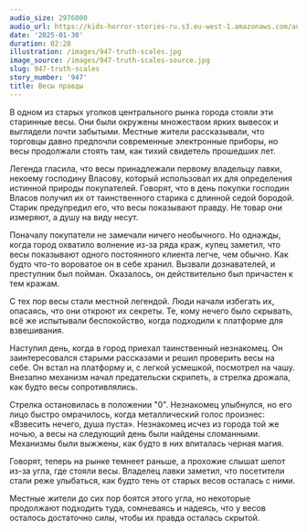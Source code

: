 ```yaml
---
audio_size: 2976000
audio_url: https://kids-horror-stories-ru.s3.eu-west-1.amazonaws.com/audio/947-truth-scales.mp3
date: '2025-01-30'
duration: 02:28
illustration: /images/947-truth-scales.jpg
image_source: /images/947-truth-scales-source.jpg
slug: 947-truth-scales
story_number: '947'
title: Весы правды
---
```


В одном из старых уголков центрального рынка города стояли эти старинные весы. Они были окружены множеством ярких вывесок и выглядели почти забытыми. Местные жители рассказывали, что торговцы давно предпочли современные электронные приборы, но весы продолжали стоять там, как тихий свидетель прошедших лет.

Легенда гласила, что весы принадлежали первому владельцу лавки, некоему господину Власову, который использовал их для определения истинной природы покупателей. Говорят, что в день покупки господин Власов получил их от таинственного старика с длинной седой бородой. Старик предупредил его, что весы показывают правду. Не товар они измеряют, а душу на виду несут.

Поначалу покупатели не замечали ничего необычного. Но однажды, когда город охватило волнение из-за ряда краж, купец заметил, что весы показывают одного постоянного клиента легче, чем обычно. Как будто что-то вороватое он в себе хранил. Вызвали дознавателей, и преступник был пойман. Оказалось, он действительно был причастен к тем кражам.

С тех пор весы стали местной легендой. Люди начали избегать их, опасаясь, что они откроют их секреты. Те, кому нечего было скрывать, всё же испытывали беспокойство, когда подходили к платформе для взвешивания.

Наступил день, когда в город приехал таинственный незнакомец. Он заинтересовался старыми рассказами и решил проверить весы на себе. Он встал на платформу и, с легкой усмешкой, посмотрел на чашу. Внезапно механизм начал предательски скрипеть, а стрелка дрожала, как будто весы сопротивлялись.

Стрелка остановилась в положении "0". Незнакомец улыбнулся, но его лицо быстро омрачилось, когда металлический голос произнес: «Взвесить нечего, душа пуста». Незнакомец исчез из города той же ночью, а весы на следующий день были найдены сломанными. Механизмы были выжжены, как будто в них впиталась черная магия.

Говорят, теперь на рынке темнеет раньше, а прохожие слышат шепот из-за угла, где стояли весы. Владелец лавки заметил, что посетители стали реже улыбаться, как будто тень от старых весов осталась с ними.

Местные жители до сих пор боятся этого угла, но некоторые продолжают подходить туда, сомневаясь и надеясь, что у весов осталось достаточно силы, чтобы их правда осталась скрытой.